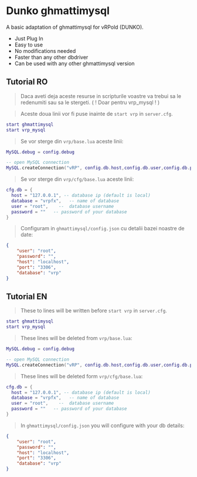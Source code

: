 # Dunko ghmattimysql

A basic adaptation of ghmattimysql for vRPold (DUNKO).

* Just Plug In
* Easy to use
* No modifications needed
* Faster than any other dbdriver
* Can be used with any other ghmattimysql version



## Tutorial RO

>Daca aveti deja aceste resurse in scripturile voastre va trebui sa le redenumiti sau sa le stergeti. ( ! Doar pentru vrp_mysql ! )

> Aceste doua linii vor fi puse inainte de `start vrp` in `server.cfg`.

```lua
start ghmattimysql
start vrp_mysql
```

> Se vor sterge din `vrp/base.lua` aceste linii:

```lua
MySQL.debug = config.debug
```

```lua
-- open MySQL connection
MySQL.createConnection("vRP", config.db.host,config.db.user,config.db.password,config.db.database)
```

> Se vor sterge din `vrp/cfg/base.lua` aceste linii:

```lua
cfg.db = {
  host = "127.0.0.1", -- database ip (default is local)
  database = "vrpfx",   -- name of database
  user = "root",    --  database username
  password = ""   -- password of your database
}
```
> Configuram in `ghmattimysql/config.json` cu detalii bazei noastre de date:

```json
{
    "user": "root",
    "password": "",
    "host": "localhost",
    "port": "3306",
    "database": "vrp"
}
```
## Tutorial EN

> These to lines will be written before `start vrp` in `server.cfg`.

```lua
start ghmattimysql
start vrp_mysql
```

> These lines will be deleted from `vrp/base.lua`:

```lua
MySQL.debug = config.debug
```

```lua
-- open MySQL connection
MySQL.createConnection("vRP", config.db.host,config.db.user,config.db.password,config.db.database)
```

> These lines will be deleted form `vrp/cfg/base.lua`:

```lua
cfg.db = {
  host = "127.0.0.1", -- database ip (default is local)
  database = "vrpfx",   -- name of database
  user = "root",    --  database username
  password = ""   -- password of your database
}
```
> In `ghmattimysql/config.json` you will configure with your db details:

```json
{
    "user": "root",
    "password": "",
    "host": "localhost",
    "port": "3306",
    "database": "vrp"
}
```
